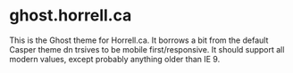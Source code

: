 ghost.horrell.ca
=================

This is the Ghost theme for Horrell.ca. It borrows a bit from the default Casper theme dn trsives to be mobile first/responsive. It should support all modern values, except probably anything older than IE 9. 

